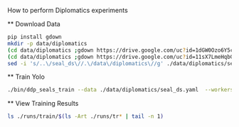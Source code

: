 How to perform Diplomatics experiments

** Download Data
```bash
pip install gdown
mkdir -p data/diplomatics
(cd data/diplomatics ;gdown https://drive.google.com/uc?id=1dGW0Ozo6Y5crckCcjYr_w93XewGm0p-y && tar -xpvzf train.tar.gz)
(cd data/diplomatics ;gdown https://drive.google.com/uc?id=11sX7LmeHqbGJUFTQ9kqJhKQ0zhXMDbvX && tar -xpvzf validate.tar.gz)
sed -i 's/..\/seal_ds\//.\/data\/diplomatics\//g' ./data/diplomatics/seal_ds.yaml
```


** Train Yolo
```bash
./bin/ddp_seals_train --data ./data/diplomatics/seal_ds.yaml  --workers 0
```

** View Training Results
```bash
ls ./runs/train/$(ls -Art ./runs/tr* | tail -n 1)
```


